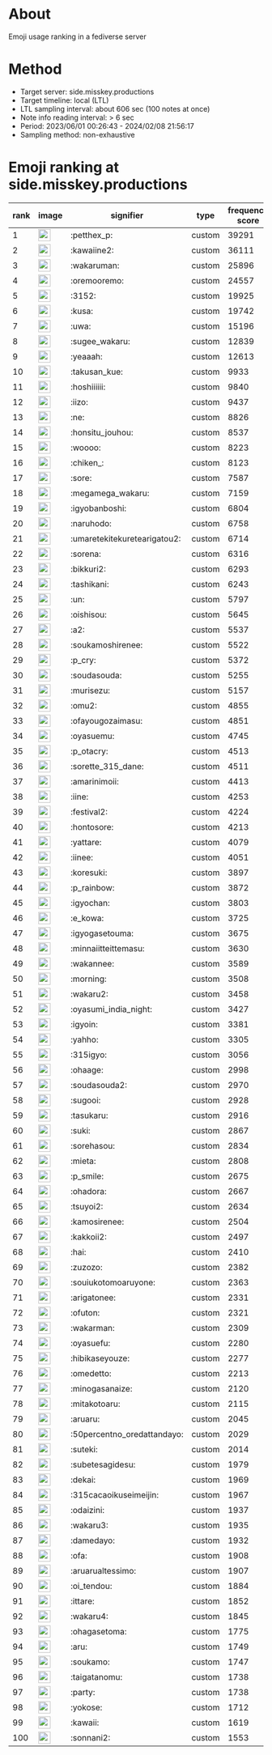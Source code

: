 # About
Emoji usage ranking in a fediverse server

# Method
- Target server: side.misskey.productions
- Target timeline: local (LTL)
- LTL sampling interval: about 606 sec (100 notes at once)
- Note info reading interval: > 6 sec
- Period: 2023/06/01 00:26:43 - 2024/02/08 21:56:17 
- Sampling method: non-exhaustive

# Emoji ranking at side.misskey.productions

|rank|image|signifier|type|frequency score|
|----|----|----|----|----|
|1|<img height="24" src="https://side.misskey.productions/emoji/petthex_p.webp">|:petthex_p:|custom|39291|
|2|<img height="24" src="https://side.misskey.productions/emoji/kawaiine2.webp">|:kawaiine2:|custom|36111|
|3|<img height="24" src="https://side.misskey.productions/emoji/wakaruman.webp">|:wakaruman:|custom|25896|
|4|<img height="24" src="https://side.misskey.productions/emoji/oremooremo.webp">|:oremooremo:|custom|24557|
|5|<img height="24" src="https://side.misskey.productions/emoji/3152.webp">|:3152:|custom|19925|
|6|<img height="24" src="https://side.misskey.productions/emoji/kusa.webp">|:kusa:|custom|19742|
|7|<img height="24" src="https://side.misskey.productions/emoji/uwa.webp">|:uwa:|custom|15196|
|8|<img height="24" src="https://side.misskey.productions/emoji/sugee_wakaru.webp">|:sugee_wakaru:|custom|12839|
|9|<img height="24" src="https://side.misskey.productions/emoji/yeaaah.webp">|:yeaaah:|custom|12613|
|10|<img height="24" src="https://side.misskey.productions/emoji/takusan_kue.webp">|:takusan_kue:|custom|9933|
|11|<img height="24" src="https://side.misskey.productions/emoji/hoshiiiiii.webp">|:hoshiiiiii:|custom|9840|
|12|<img height="24" src="https://side.misskey.productions/emoji/iizo.webp">|:iizo:|custom|9437|
|13|<img height="24" src="https://side.misskey.productions/emoji/ne.webp">|:ne:|custom|8826|
|14|<img height="24" src="https://side.misskey.productions/emoji/honsitu_jouhou.webp">|:honsitu_jouhou:|custom|8537|
|15|<img height="24" src="https://side.misskey.productions/emoji/woooo.webp">|:woooo:|custom|8223|
|16|<img height="24" src="https://side.misskey.productions/emoji/chiken_.webp">|:chiken_:|custom|8123|
|17|<img height="24" src="https://side.misskey.productions/emoji/sore.webp">|:sore:|custom|7587|
|18|<img height="24" src="https://side.misskey.productions/emoji/megamega_wakaru.webp">|:megamega_wakaru:|custom|7159|
|19|<img height="24" src="https://side.misskey.productions/emoji/igyobanboshi.webp">|:igyobanboshi:|custom|6804|
|20|<img height="24" src="https://side.misskey.productions/emoji/naruhodo.webp">|:naruhodo:|custom|6758|
|21|<img height="24" src="https://side.misskey.productions/emoji/umaretekitekuretearigatou2.webp">|:umaretekitekuretearigatou2:|custom|6714|
|22|<img height="24" src="https://side.misskey.productions/emoji/sorena.webp">|:sorena:|custom|6316|
|23|<img height="24" src="https://side.misskey.productions/emoji/bikkuri2.webp">|:bikkuri2:|custom|6293|
|24|<img height="24" src="https://side.misskey.productions/emoji/tashikani.webp">|:tashikani:|custom|6243|
|25|<img height="24" src="https://side.misskey.productions/emoji/un.webp">|:un:|custom|5797|
|26|<img height="24" src="https://side.misskey.productions/emoji/oishisou.webp">|:oishisou:|custom|5645|
|27|<img height="24" src="https://side.misskey.productions/emoji/a2.webp">|:a2:|custom|5537|
|28|<img height="24" src="https://side.misskey.productions/emoji/soukamoshirenee.webp">|:soukamoshirenee:|custom|5522|
|29|<img height="24" src="https://side.misskey.productions/emoji/p_cry.webp">|:p_cry:|custom|5372|
|30|<img height="24" src="https://side.misskey.productions/emoji/soudasouda.webp">|:soudasouda:|custom|5255|
|31|<img height="24" src="https://side.misskey.productions/emoji/murisezu.webp">|:murisezu:|custom|5157|
|32|<img height="24" src="https://side.misskey.productions/emoji/omu2.webp">|:omu2:|custom|4855|
|33|<img height="24" src="https://side.misskey.productions/emoji/ofayougozaimasu.webp">|:ofayougozaimasu:|custom|4851|
|34|<img height="24" src="https://side.misskey.productions/emoji/oyasuemu.webp">|:oyasuemu:|custom|4745|
|35|<img height="24" src="https://side.misskey.productions/emoji/p_otacry.webp">|:p_otacry:|custom|4513|
|36|<img height="24" src="https://side.misskey.productions/emoji/sorette_315_dane.webp">|:sorette_315_dane:|custom|4511|
|37|<img height="24" src="https://side.misskey.productions/emoji/amarinimoii.webp">|:amarinimoii:|custom|4413|
|38|<img height="24" src="https://side.misskey.productions/emoji/iine.webp">|:iine:|custom|4253|
|39|<img height="24" src="https://side.misskey.productions/emoji/festival2.webp">|:festival2:|custom|4224|
|40|<img height="24" src="https://side.misskey.productions/emoji/hontosore.webp">|:hontosore:|custom|4213|
|41|<img height="24" src="https://side.misskey.productions/emoji/yattare.webp">|:yattare:|custom|4079|
|42|<img height="24" src="https://side.misskey.productions/emoji/iinee.webp">|:iinee:|custom|4051|
|43|<img height="24" src="https://side.misskey.productions/emoji/koresuki.webp">|:koresuki:|custom|3897|
|44|<img height="24" src="https://side.misskey.productions/emoji/p_rainbow.webp">|:p_rainbow:|custom|3872|
|45|<img height="24" src="https://side.misskey.productions/emoji/igyochan.webp">|:igyochan:|custom|3803|
|46|<img height="24" src="https://side.misskey.productions/emoji/e_kowa.webp">|:e_kowa:|custom|3725|
|47|<img height="24" src="https://side.misskey.productions/emoji/igyogasetouma.webp">|:igyogasetouma:|custom|3675|
|48|<img height="24" src="https://side.misskey.productions/emoji/minnaiitteittemasu.webp">|:minnaiitteittemasu:|custom|3630|
|49|<img height="24" src="https://side.misskey.productions/emoji/wakannee.webp">|:wakannee:|custom|3589|
|50|<img height="24" src="https://side.misskey.productions/emoji/morning.webp">|:morning:|custom|3508|
|51|<img height="24" src="https://side.misskey.productions/emoji/wakaru2.webp">|:wakaru2:|custom|3458|
|52|<img height="24" src="https://side.misskey.productions/emoji/oyasumi_india_night.webp">|:oyasumi_india_night:|custom|3427|
|53|<img height="24" src="https://side.misskey.productions/emoji/igyoin.webp">|:igyoin:|custom|3381|
|54|<img height="24" src="https://side.misskey.productions/emoji/yahho.webp">|:yahho:|custom|3305|
|55|<img height="24" src="https://side.misskey.productions/emoji/315igyo.webp">|:315igyo:|custom|3056|
|56|<img height="24" src="https://side.misskey.productions/emoji/ohaage.webp">|:ohaage:|custom|2998|
|57|<img height="24" src="https://side.misskey.productions/emoji/soudasouda2.webp">|:soudasouda2:|custom|2970|
|58|<img height="24" src="https://side.misskey.productions/emoji/sugooi.webp">|:sugooi:|custom|2928|
|59|<img height="24" src="https://side.misskey.productions/emoji/tasukaru.webp">|:tasukaru:|custom|2916|
|60|<img height="24" src="https://side.misskey.productions/emoji/suki.webp">|:suki:|custom|2867|
|61|<img height="24" src="https://side.misskey.productions/emoji/sorehasou.webp">|:sorehasou:|custom|2834|
|62|<img height="24" src="https://side.misskey.productions/emoji/mieta.webp">|:mieta:|custom|2808|
|63|<img height="24" src="https://side.misskey.productions/emoji/p_smile.webp">|:p_smile:|custom|2675|
|64|<img height="24" src="https://side.misskey.productions/emoji/ohadora.webp">|:ohadora:|custom|2667|
|65|<img height="24" src="https://side.misskey.productions/emoji/tsuyoi2.webp">|:tsuyoi2:|custom|2634|
|66|<img height="24" src="https://side.misskey.productions/emoji/kamosirenee.webp">|:kamosirenee:|custom|2504|
|67|<img height="24" src="https://side.misskey.productions/emoji/kakkoii2.webp">|:kakkoii2:|custom|2497|
|68|<img height="24" src="https://side.misskey.productions/emoji/hai.webp">|:hai:|custom|2410|
|69|<img height="24" src="https://side.misskey.productions/emoji/zuzozo.webp">|:zuzozo:|custom|2382|
|70|<img height="24" src="https://side.misskey.productions/emoji/souiukotomoaruyone.webp">|:souiukotomoaruyone:|custom|2363|
|71|<img height="24" src="https://side.misskey.productions/emoji/arigatonee.webp">|:arigatonee:|custom|2331|
|72|<img height="24" src="https://side.misskey.productions/emoji/ofuton.webp">|:ofuton:|custom|2321|
|73|<img height="24" src="https://side.misskey.productions/emoji/wakarman.webp">|:wakarman:|custom|2309|
|74|<img height="24" src="https://side.misskey.productions/emoji/oyasuefu.webp">|:oyasuefu:|custom|2280|
|75|<img height="24" src="https://side.misskey.productions/emoji/hibikaseyouze.webp">|:hibikaseyouze:|custom|2277|
|76|<img height="24" src="https://side.misskey.productions/emoji/omedetto.webp">|:omedetto:|custom|2213|
|77|<img height="24" src="https://side.misskey.productions/emoji/minogasanaize.webp">|:minogasanaize:|custom|2120|
|78|<img height="24" src="https://side.misskey.productions/emoji/mitakotoaru.webp">|:mitakotoaru:|custom|2115|
|79|<img height="24" src="https://side.misskey.productions/emoji/aruaru.webp">|:aruaru:|custom|2045|
|80|<img height="24" src="https://side.misskey.productions/emoji/50percentno_oredattandayo.webp">|:50percentno_oredattandayo:|custom|2029|
|81|<img height="24" src="https://side.misskey.productions/emoji/suteki.webp">|:suteki:|custom|2014|
|82|<img height="24" src="https://side.misskey.productions/emoji/subetesagidesu.webp">|:subetesagidesu:|custom|1979|
|83|<img height="24" src="https://side.misskey.productions/emoji/dekai.webp">|:dekai:|custom|1969|
|84|<img height="24" src="https://side.misskey.productions/emoji/315cacaoikuseimeijin.webp">|:315cacaoikuseimeijin:|custom|1967|
|85|<img height="24" src="https://side.misskey.productions/emoji/odaizini.webp">|:odaizini:|custom|1937|
|86|<img height="24" src="https://side.misskey.productions/emoji/wakaru3.webp">|:wakaru3:|custom|1935|
|87|<img height="24" src="https://side.misskey.productions/emoji/damedayo.webp">|:damedayo:|custom|1932|
|88|<img height="24" src="https://side.misskey.productions/emoji/ofa.webp">|:ofa:|custom|1908|
|89|<img height="24" src="https://side.misskey.productions/emoji/aruarualtessimo.webp">|:aruarualtessimo:|custom|1907|
|90|<img height="24" src="https://side.misskey.productions/emoji/oi_tendou.webp">|:oi_tendou:|custom|1884|
|91|<img height="24" src="https://side.misskey.productions/emoji/ittare.webp">|:ittare:|custom|1852|
|92|<img height="24" src="https://side.misskey.productions/emoji/wakaru4.webp">|:wakaru4:|custom|1845|
|93|<img height="24" src="https://side.misskey.productions/emoji/ohagasetoma.webp">|:ohagasetoma:|custom|1775|
|94|<img height="24" src="https://side.misskey.productions/emoji/aru.webp">|:aru:|custom|1749|
|95|<img height="24" src="https://side.misskey.productions/emoji/soukamo.webp">|:soukamo:|custom|1747|
|96|<img height="24" src="https://side.misskey.productions/emoji/taigatanomu.webp">|:taigatanomu:|custom|1738|
|97|<img height="24" src="https://side.misskey.productions/emoji/party.webp">|:party:|custom|1738|
|98|<img height="24" src="https://side.misskey.productions/emoji/yokose.webp">|:yokose:|custom|1712|
|99|<img height="24" src="https://side.misskey.productions/emoji/kawaii.webp">|:kawaii:|custom|1619|
|100|<img height="24" src="https://side.misskey.productions/emoji/sonnani2.webp">|:sonnani2:|custom|1553|
